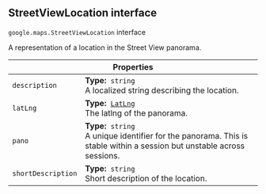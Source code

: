 <h2 id="StreetViewLocation"> StreetViewLocation interface </h2><p>
<code><span itemprop="path">google.maps</span>.<span itemprop="name">StreetViewLocation</span></code>
interface
</p><p>A representation of a location in the Street View panorama.</p><div class="devsite-table-wrapper"><table class="properties responsive" summary="interface StreetViewLocation - Properties">
<thead>
<tr><th colspan="2">Properties</th>
</tr></thead>
<tbody>
<tr id="StreetViewLocation.description">
<td><code><span>description</span></code></td>
<td><div><strong>Type:</strong>&nbsp; <code>string</code></div>
<div class="desc">A localized string describing the location.</div></td>
</tr>
<tr id="StreetViewLocation.latLng">
<td><code><span>latLng</span></code></td>
<td><div><strong>Type:</strong>&nbsp; <code><a href="https://github.com/amenadiel/google-maps-documentation/blob/master/docs/LatLng.md">LatLng</a></code></div>
<div class="desc">The latlng of the panorama.</div></td>
</tr>
<tr id="StreetViewLocation.pano">
<td><code><span>pano</span></code></td>
<td><div><strong>Type:</strong>&nbsp; <code>string</code></div>
<div class="desc">A unique identifier for the panorama. This is stable within a session but unstable across sessions.</div></td>
</tr>
<tr id="StreetViewLocation.shortDescription">
<td><code><span>shortDescription</span></code></td>
<td><div><strong>Type:</strong>&nbsp; <code>string</code></div>
<div class="desc">Short description of the location.</div></td>
</tr>
</tbody>
</table></div>